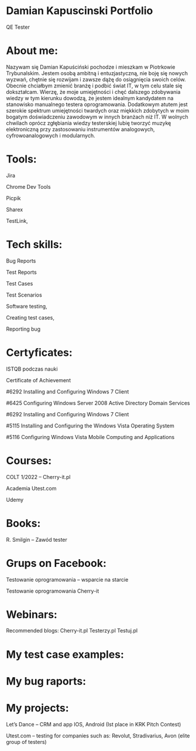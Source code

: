 # Damian Kapuscinski Portfolio
QE Tester
# About me:
Nazywam się Damian Kapuściński pochodze i mieszkam w Piotrkowie Trybunalskim. Jestem osobą ambitną i entuzjastyczną, nie boję się nowych wyzwań, chętnie się rozwijam i zawsze dążę do osiągnięcia swoich celów. Obecnie chciałbym zmienić branżę i podbić świat IT, w tym celu stale się dokształcam. Wierzę, że moje umiejętności i chęć dalszego zdobywania wiedzy w tym kierunku dowodzą, że jestem idealnym kandydatem na stanowisko manualnego testera oprogramowania. Dodatkowym atutem jest szerokie spektrum umiejętności twardych oraz miękkich zdobytych w moim bogatym doświadczeniu zawodowym w innych branżach niż IT. W wolnych chwilach oprócz zgłębiania wiedzy testerskiej lubię tworzyć muzykę elektroniczną przy zastosowaniu instrumentów analogowych, cyfrowoanalogowych i modularnych.
# Tools:
Jira

Chrome Dev Tools

Picpik

Sharex

TestLink,
# Tech skills:
Bug Reports

Test Reports

Test Cases

Test Scenarios

Software testing,

Creating test cases,

Reporting bug
# Certyficates:

ISTQB podczas nauki

Certificate of Achievement

#6292 Installing and Configuring Windows 7 Client

#6425 Configuring Windows Server 2008 Active Directory Domain Services

#6292 Installing and Configuring Windows 7 Client

#5115 Installing and Configuring the Windows Vista Operating System

#5116 Configuring Windows Vista Mobile Computing and Applications

# Courses:
COLT 1/2022 – Cherry-it.pl

Academia Utest.com

Udemy
# Books:
R. Smilgin – Zawód tester
# Grups on Facebook:
Testowanie oprogramowania – wsparcie na starcie

Testowanie oprogramowania
Cherry-it
# Webinars:
Recommended blogs:
Cherry-it.pl
Testerzy.pl
Testuj.pl
# My test case examples:
# My bug raports:
# My projects:
Let’s Dance – CRM and app IOS, Android (Ist place in KRK Pitch Contest)

Utest.com – testing for companies such as: Revolut, Stradivarius, Avon (elite group of testers)
